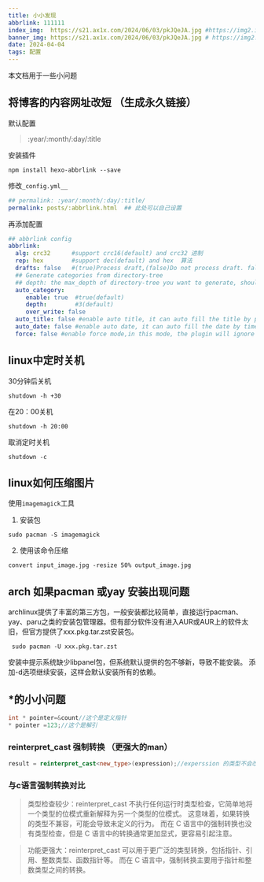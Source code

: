 ```yaml
---
title: 小小发现
abbrlink: 111111
index_img:  https://s21.ax1x.com/2024/06/03/pkJQeJA.jpg #https://img2.imgtp.com/2024/04/13/LRsHBsdS.jpg
banner_img: https://s21.ax1x.com/2024/06/03/pkJQeJA.jpg # https://img2.imgtp.com/2024/04/13/LRsHBsdS.jpg
date: 2024-04-04
tags: 配置
---
```


本文档用于一些小问题


## 将博客的内容网址改短 （生成永久链接）
默认配置
>:year/:month/:day/:title

安装插件
~~~ shell
npm install hexo-abbrlink --save
~~~
修改`_config.yml__`
~~~ yaml
## permalink: :year/:month/:day/:title/
permalink: posts/:abbrlink.html  ## 此处可以自己设置
~~~

再添加配置
~~~ yaml
## abbrlink config
abbrlink:
  alg: crc32      #support crc16(default) and crc32 进制
  rep: hex        #support dec(default) and hex  算法
  drafts: false   #(true)Process draft,(false)Do not process draft. false(default) 
  ## Generate categories from directory-tree
  ## depth: the max_depth of directory-tree you want to generate, should > 0
  auto_category:
     enable: true  #true(default)
     depth:        #3(default)
     over_write: false 
  auto_title: false #enable auto title, it can auto fill the title by path
  auto_date: false #enable auto date, it can auto fill the date by time today
  force: false #enable force mode,in this mode, the plugin will ignore the cache, and calc the abbrlink for every post even it already had abbrlink.
~~~


## linux中定时关机
30分钟后关机
~~~ shell
shutdown -h +30 
~~~
在20：00关机
~~~ shell
shutdown -h 20:00
~~~
取消定时关机
~~~shell
shutdown -c
~~~


## linux如何压缩图片

使用`imagemagick`工具
1. 安装包
``` shell
sudo pacman -S imagemagick
```
2. 使用该命令压缩
``` shell
convert input_image.jpg -resize 50% output_image.jpg
```

## arch 如果pacman 或yay 安装出现问题
archlinux提供了丰富的第三方包，一般安装都比较简单，直接运行pacman、yay、paru之类的安装包管理器。但有部分软件没有进入AUR或AUR上的软件太旧，但官方提供了xxx.pkg.tar.zst安装包。
~~~ shell
 sudo pacman -U xxx.pkg.tar.zst
~~~

安装中提示系统缺少libpanel包，但系统默认提供的包不够新，导致不能安装。
添加-d选项继续安装，这样会默认安装所有的依赖。


## *的小小问题

~~~cpp
int * pointer=&count//这个是定义指针 
* pointer =123;//这个是解引
~~~

### reinterpret_cast 强制转换 （更强大的man）

~~~cpp 
result = reinterpret_cast<new_type>(expression);//experssion 的类型不会改变啦    
~~~
### 与c语言强制转换对比

>类型检查较少：reinterpret_cast 不执行任何运行时类型检查，它简单地将一个类型的位模式重新解释为另一个类型的位模式。
>这意味着，如果转换的类型不兼容，可能会导致未定义的行为。
>而在 C 语言中的强制转换也没有类型检查，但是 C 语言中的转换通常更加显式，更容易引起注意。

>功能更强大：reinterpret_cast 可以用于更广泛的类型转换，包括指针、引用、整数类型、函数指针等。
>而在 C 语言中，强制转换主要用于指针和整数类型之间的转换。
